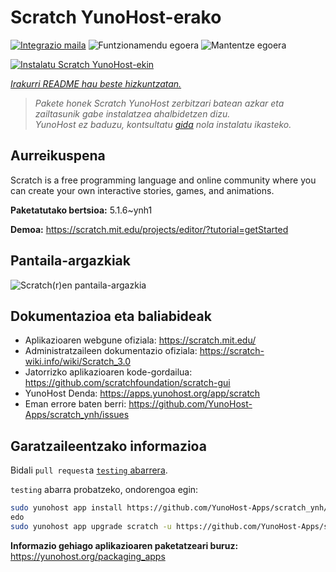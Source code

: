<!--
Ohart ongi: README hau automatikoki sortu da <https://github.com/YunoHost/apps/tree/master/tools/readme_generator>ri esker
EZ editatu eskuz.
-->

# Scratch YunoHost-erako

[![Integrazio maila](https://apps.yunohost.org/badge/integration/scratch)](https://ci-apps.yunohost.org/ci/apps/scratch/)
![Funtzionamendu egoera](https://apps.yunohost.org/badge/state/scratch)
![Mantentze egoera](https://apps.yunohost.org/badge/maintained/scratch)

[![Instalatu Scratch YunoHost-ekin](https://install-app.yunohost.org/install-with-yunohost.svg)](https://install-app.yunohost.org/?app=scratch)

*[Irakurri README hau beste hizkuntzatan.](./ALL_README.md)*

> *Pakete honek Scratch YunoHost zerbitzari batean azkar eta zailtasunik gabe instalatzea ahalbidetzen dizu.*  
> *YunoHost ez baduzu, kontsultatu [gida](https://yunohost.org/install) nola instalatu ikasteko.*

## Aurreikuspena

Scratch is a free programming language and online community where you can create your own interactive stories, games, and animations.

**Paketatutako bertsioa:** 5.1.6~ynh1

**Demoa:** <https://scratch.mit.edu/projects/editor/?tutorial=getStarted>

## Pantaila-argazkiak

![Scratch(r)en pantaila-argazkia](./doc/screenshots/800px-Scratch_3.0_Éditeur.png)

## Dokumentazioa eta baliabideak

- Aplikazioaren webgune ofiziala: <https://scratch.mit.edu/>
- Administratzaileen dokumentazio ofiziala: <https://scratch-wiki.info/wiki/Scratch_3.0>
- Jatorrizko aplikazioaren kode-gordailua: <https://github.com/scratchfoundation/scratch-gui>
- YunoHost Denda: <https://apps.yunohost.org/app/scratch>
- Eman errore baten berri: <https://github.com/YunoHost-Apps/scratch_ynh/issues>

## Garatzaileentzako informazioa

Bidali `pull request`a [`testing` abarrera](https://github.com/YunoHost-Apps/scratch_ynh/tree/testing).

`testing` abarra probatzeko, ondorengoa egin:

```bash
sudo yunohost app install https://github.com/YunoHost-Apps/scratch_ynh/tree/testing --debug
edo
sudo yunohost app upgrade scratch -u https://github.com/YunoHost-Apps/scratch_ynh/tree/testing --debug
```

**Informazio gehiago aplikazioaren paketatzeari buruz:** <https://yunohost.org/packaging_apps>
